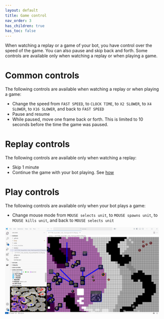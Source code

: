```yaml
---
layout: default
title: Game control
nav_order: 3
has_children: true
has_toc: false
---
```


When watching a replay or a game of your bot, you have control over the speed of the game.
You can also pause and skip back and forth.
Some controls are available only when watching a replay or when playing a game.

# Common controls

The following controls are available when watching a replay or when playing a game:

* Change the speed from `FAST SPEED`, to `CLOCK TIME`, to `X2 SLOWER`, to `X4 SLOWER`, to `X16 SLOWER`, and back to `FAST SPEED`
* Pause and resume
* While paused, move one frame back or forth. This is limited to 10 seconds before the time the game was paused.

# Replay controls

The following controls are available only when watching a replay:

* Skip 1 minute
* Continue the game with your bot playing. See [how](start-game/continue-game.md)

# Play controls

The following controls are available only when your bot plays a game:

* Change mouse mode from `MOUSE selects unit`, to `MOUSE spawns unit`, to `MOUSE kills unit`, and back to `MOUSE selects unit`

![Game control](game-control.png)
